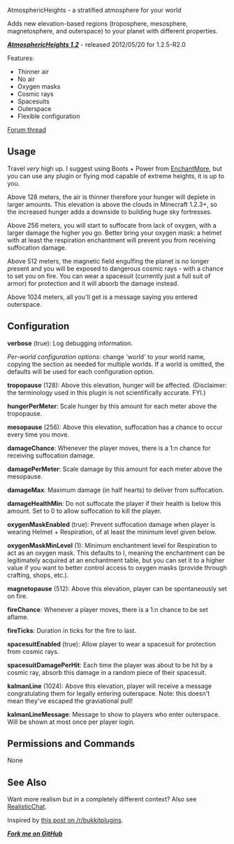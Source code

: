 AtmosphericHeights - a stratified atmosphere for your world

Adds new elevation-based regions (troposphere, mesosphere, magnetosphere, and outerspace)
to your planet with different properties.

***[AtmosphericHeights 1.2](http://dev.bukkit.org/server-mods/atmosphericheights/files/3-atmospheric-heights-1-2/)*** - released 2012/05/20 for 1.2.5-R2.0

Features:

* Thinner air
* No air
* Oxygen masks
* Cosmic rays 
* Spacesuits
* Outerspace
* Flexible configuration

[Forum thread](http://forums.bukkit.org/threads/mech-rpg-atmosphericheights-v1-2-a-stratified-atmosphere-for-your-world-1-2-5-r2-0.76650/)

## Usage

Travel *very* high up. I suggest using Boots + Power from [EnchantMore](http://dev.bukkit.org/server-mods/enchantmore/), but you can use any plugin or flying mod capable of extreme heights, it is up to you.

Above 128 meters, the air is thinner therefore your hunger will deplete in larger amounts.  This elevation is above the clouds in Minecraft 1.2.3+, so the increased hunger adds a downside to building huge sky fortresses.

Above 256 meters, you will start to suffocate from lack of oxygen, with a larger damage the higher you go.  Better bring your oxygen mask: a helmet with at least the respiration enchantment will prevent you from receiving suffocation damage.

Above 512 meters, the magnetic field engulfing the planet is no longer present and you will be exposed to dangerous cosmic rays - with a chance to set you on fire. You can wear a spacesuit (currently just a full suit of armor) for protection and it will absorb the damage instead.

Above 1024 meters, all you'll get is a message saying you entered outerspace.


## Configuration

**verbose** (true): Log debugging information.

*Per-world configuration options*: change 'world' to your world name, copying the section as needed for multiple worlds. If a world is omitted, the defaults will be used for each configuration option.

**tropopause** (128): Above this elevation, hunger will be affected.  (Disclaimer: the terminology used in this plugin is not scientifically accurate. FYI.)

**hungerPerMeter**: Scale hunger by this amount for each meter above the tropopause.



**mesopause** (256): Above this elevation, suffocation has a chance to occur every time you move.

**damageChance**: Whenever the player moves, there is a 1:n chance for receiving suffocation damage.

**damagePerMeter**: Scale damage by this amount for each meter above the mesopause.

**damageMax**: Maximum damage (in half hearts) to deliver from suffocation.

**damageHealthMin**: Do not suffocate the player if their health is below this amount. Set to 0 to allow suffocation to kill the player.

**oxygenMaskEnabled** (true): Prevent suffocation damage when player is wearing Helmet + Respiration, of at least the minimum level given below.

**oxygenMaskMinLevel**  (1): Minimum enchantment level for Respiration to act as an oxygen mask. This defaults to I, meaning the enchantment can be legitimately acquired at an enchantment table, but you can set it to a higher value if you want to better control access to oxygen masks (provide through crafting, shops, etc.).  


**magnetopause** (512): Above this elevation, player can be spontaneously set on fire.

**fireChance**: Whenever a player moves, there is a 1:n chance to be set aflame.

**fireTicks**: Duration in ticks for the fire to last.

**spacesuitEnabled** (true): Allow player to wear a spacesuit for protection from cosmic rays.

**spacesuitDamagePerHit**: Each time the player was about to be hit by a cosmic ray, absorb this damage in a random piece of their spacesuit.


**kalmanLine** (1024): Above this elevation, player will receive a message congratulating them for legally entering outerspace. Note: this doesn't mean they've escaped the graviational pull!

**kalmanLineMessage**: Message to show to players who enter outerspace. Will be shown
at most once per player login.


## Permissions and Commands

None

## See Also

Want more realism but in a completely different context? Also see 
[RealisticChat](http://dev.bukkit.org/server-mods/realisticchat/).

Inspired by [this post on /r/bukkitplugins](http://www.reddit.com/r/bukkitplugins/comments/r2a0u/thought_i_would_give_the_new_subreddit_a_whirl/).

***[Fork me on GitHub](https://github.com/mushroomhostage/AtmosphericHeights)***

